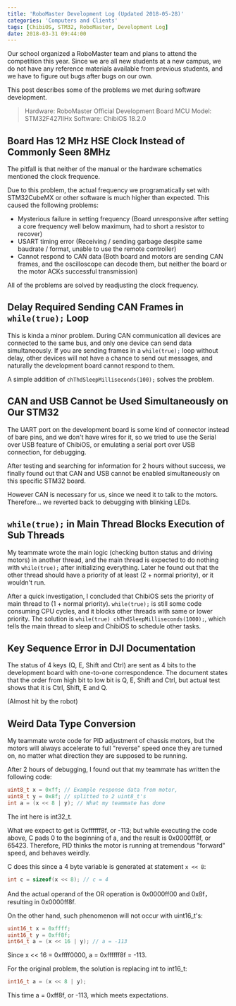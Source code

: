 ```yaml
---
title: 'RoboMaster Development Log (Updated 2018-05-28)'
categories: 'Computers and Clients'
tags: [ChibiOS, STM32, RoboMaster, Development Log]
date: 2018-03-31 09:44:00
---
```


Our school organized a RoboMaster team and plans to attend the competition this year. Since we are all new students at a new campus, we do not have any reference materials available from previous students, and we have to figure out bugs after bugs on our own.

This post describes some of the problems we met during software development.

> Hardware: RoboMaster Official Development Board
> MCU Model: STM32F427IIHx
> Software: ChibiOS 18.2.0

Board Has 12 MHz HSE Clock Instead of Commonly Seen 8MHz
--------------------------------------------------------

The pitfall is that neither of the manual or the hardware schematics mentioned the clock frequence.

Due to this problem, the actual frequency we programatically set with STM32CubeMX or other software is much higher than expected. This caused the following problems:

- Mysterious failure in setting frequency (Board unresponsive after setting a core frequency well below maximum, had to short a resistor to recover)
- USART timing error (Receiving / sending garbage despite same baudrate / format, unable to use the remote controller)
- Cannot respond to CAN data (Both board and motors are sending CAN frames, and the oscilloscope can decode them, but neither the board or the motor ACKs successful transmission)

All of the problems are solved by readjusting the clock frequency.

Delay Required Sending CAN Frames in `while(true);` Loop
--------------------------------------------------------

This is kinda a minor problem. During CAN communication all devices are connected to the same bus, and only one device can send data simultaneously. If you are sending frames in a `while(true);` loop without delay, other devices will not have a chance to send out messages, and naturally the development board cannot respond to them.

A simple addition of `chThdSleepMilliseconds(100);` solves the problem.

CAN and USB Cannot be Used Simultaneously on Our STM32
------------------------------------------------------

The UART port on the development board is some kind of connector instead of bare pins, and we don't have wires for it, so we tried to use the Serial over USB feature of ChibiOS, or emulating a serial port over USB connection, for debugging.

After testing and searching for information for 2 hours without success, we finally found out that CAN and USB cannot be enabled simultaneously on this specific STM32 board.

However CAN is necessary for us, since we need it to talk to the motors. Therefore... we reverted back to debugging with blinking LEDs.

`while(true);` in Main Thread Blocks Execution of Sub Threads
-------------------------------------------------------------

My teammate wrote the main logic (checking button status and driving motors) in another thread, and the main thread is expected to do nothing with `while(true);` after initializing everything. Later he found out that the other thread should have a priority of at least (2 + normal priority), or it wouldn't run.

After a quick investigation, I concluded that ChibiOS sets the priority of main thread to (1 + normal priority). `while(true);` is still some code consuming CPU cycles, and it blocks other threads with same or lower priority. The solution is `while(true) chThdSleepMilliseconds(1000);`, which tells the main thread to sleep and ChibiOS to schedule other tasks.

Key Sequence Error in DJI Documentation
---------------------------------------

The status of 4 keys (Q, E, Shift and Ctrl) are sent as 4 bits to the development board with one-to-one correspondence. The document states that the order from high bit to low bit is Q, E, Shift and Ctrl, but actual test shows that it is Ctrl, Shift, E and Q.

(Almost hit by the robot)

Weird Data Type Conversion
--------------------------

My teammate wrote code for PID adjustment of chassis motors, but the motors will always accelerate to full "reverse" speed once they are turned on, no matter what direction they are supposed to be running.

After 2 hours of debugging, I found out that my teammate has written the following code:

```c
uint8_t x = 0xff; // Example response data from motor,
uint8_t y = 0x8f; // splitted to 2 uint8_t's
int a = (x << 8 | y); // What my teammate has done
```

The int here is int32_t.

What we expect to get is 0xffffff8f, or -113; but while executing the code above, C pads 0 to the beginning of a, and the result is 0x0000ff8f, or 65423. Therefore, PID thinks the motor is running at tremendous "forward" speed, and behaves weirdly.

C does this since a 4 byte variable is generated at statement `x << 8`:

```c
int c = sizeof(x << 8); // c = 4
```

And the actual operand of the OR operation is 0x0000ff00 and 0x8f，resulting in 0x0000ff8f.

On the other hand, such phenomenon will not occur with uint16_t's:

```c
uint16_t x = 0xffff;
uint16_t y = 0xff8f;
int64_t a = (x << 16 | y); // a = -113
```

Since x << 16 = 0xffff0000, a = 0xffffff8f = -113.

For the original problem, the solution is replacing int to int16_t:

```c
int16_t a = (x << 8 | y);
```

This time a = 0xff8f, or -113, which meets expectations.

